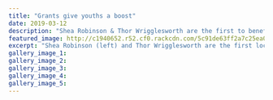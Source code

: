 ```yaml
---
title: "Grants give youths a boost"
date: 2019-03-12
description: "Shea Robinson & Thor Wrigglesworth are the first to benefit from the Rotary Club of Wanganui North's new sponsorship prog..."
featured_image: http://c1940652.r52.cf0.rackcdn.com/5c91de63ff2a7c25ea00056b/SheaRobinsonTHor-Wrigglesworth.Grants-Chron-12.3.19.jpg
excerpt: "Shea Robinson (left) and Thor Wrigglesworth are the first local youths to benefit from the Rotary Club of Wanganui North's new sponsorship programme."
gallery_image_1: 
gallery_image_2: 
gallery_image_3: 
gallery_image_4: 
gallery_image_5: 
---
```

